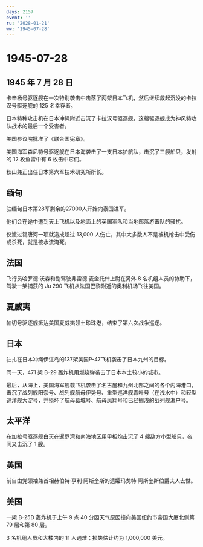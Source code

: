 ```yaml
---
days: 2157
event: ''
ru: '2028-01-21'
ww: '1945-07-28'
---
```


# 1945-07-28

## 1945 年 7 月 28 日

卡辛杨号驱逐舰在一次特别袭击中击落了两架日本飞机，然后继续救起沉没的卡拉汉号驱逐舰的
125 名幸存者。

日本特种攻击机在日本冲绳附近击沉了卡拉汉号驱逐舰，这艘驱逐舰成为神风特攻队战术的最后一个受害者。

美国参议院批准了《联合国宪章》。

美国海军森尼特号驱逐舰在日本海袭击了一支日本护航队，击沉了三艘船只，发射的
12 枚鱼雷中有 6 枚击中它们。

秋山兼正出任日本第六军技术研究所所长。

## 缅甸

驻缅甸日本第28军剩余的27000人开始向泰国进军。

他们会在途中遭到天上飞机以及地面上的英国军队和当地部落游击队的骚扰。

仅渡过锡唐河一项就造成超过 13,000
人伤亡，其中大多数人不是被机枪击中受伤或杀死，就是被水流淹死。

## 法国

飞行员哈罗德·沃森和副驾驶弗雷德·麦金托什上尉在另外 8
名机组人员的协助下，驾驶一架捕获的 Ju 290
飞机从法国巴黎附近的奥利机场飞往美国。

## 夏威夷

帕切号驱逐舰抵达美国夏威夷领土珍珠港，结束了第六次战争巡逻。

## 日本

驻扎在日本冲绳伊江岛的137架美国P-47飞机袭击了日本九州的目标。

同一天，471 架 B-29 轰炸机用燃烧弹袭击了日本本土较小的城市。

最后，从海上，美国海军舰载飞机袭击了名古屋和九州北部之间的各个内海港口，击沉了战列舰阳奈号、战列舰航母伊势号、重型巡洋舰青叶号（在浅水中）和轻型巡洋舰大淀号，并损坏了航母葛城号、航母凤翔号和已经搁浅的战列舰濑户号。

## 太平洋

布加拉号驱逐舰白天在暹罗湾和南海地区用甲板炮击沉了 4
艘敌方小型船只，夜间又击沉了 1 艘。

## 英国

前自由党领袖兼首相赫伯特·亨利·阿斯奎斯的遗孀玛戈特·阿斯奎斯伯爵夫人去世。

## 美国

一架 B-25D 轰炸机于上午 9 点 40 分因天气原因撞向美国纽约市帝国大厦北侧第
79 层和第 80 层。

3 名机组人员和大楼内的 11 人遇难；损失估计约为 1,000,000 美元。